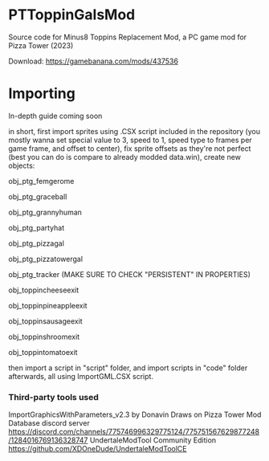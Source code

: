 # PTToppinGalsMod
 Source code for Minus8 Toppins Replacement Mod, a PC game mod for Pizza Tower (2023)
 
 Download: https://gamebanana.com/mods/437536

# Importing
In-depth guide coming soon

in short, first import sprites using .CSX script included in the repository (you mostly wanna set special value to 3, speed to 1, speed type to frames per game frame, and offset to center), fix sprite offsets as they're not perfect (best you can do is compare to already modded data.win), create new objects:

obj_ptg_femgerome

obj_ptg_graceball

obj_ptg_grannyhuman

obj_ptg_partyhat

obj_ptg_pizzagal

obj_ptg_pizzatowergal

obj_ptg_tracker (MAKE SURE TO CHECK "PERSISTENT" IN PROPERTIES)

obj_toppincheeseexit

obj_toppinpineappleexit

obj_toppinsausageexit

obj_toppinshroomexit

obj_toppintomatoexit

then import a script in "script" folder, and import scripts in "code" folder afterwards, all using ImportGML.CSX script.


### Third-party tools used
ImportGraphicsWithParameters_v2.3 by Donavin Draws on Pizza Tower Mod Database discord server https://discord.com/channels/775746996329775124/775751567629877248/1284016769136328747
UndertaleModTool Community Edition https://github.com/XDOneDude/UndertaleModToolCE
